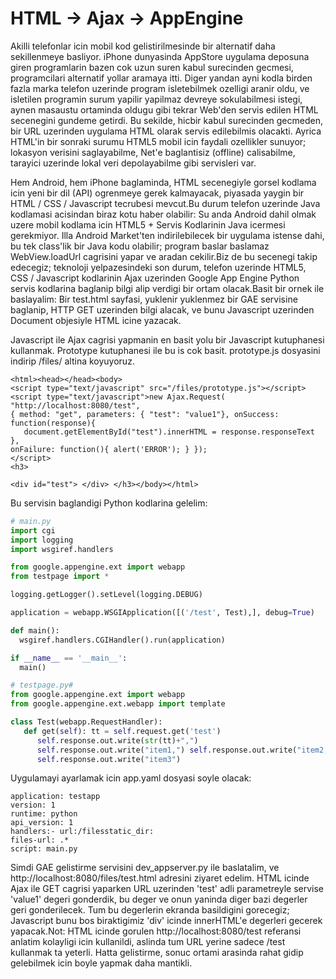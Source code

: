 # HTML -> Ajax -> AppEngine

Akilli telefonlar icin mobil kod gelistirilmesinde bir alternatif daha
sekillenmeye basliyor. iPhone dunyasinda AppStore uygulama deposuna
giren programlarin bazen cok uzun suren kabul surecinden gecmesi,
programcilari alternatif yollar aramaya itti. Diger yandan ayni kodla
birden fazla marka telefon uzerinde program isletebilmek ozelligi
aranir oldu, ve isletilen programin surum yapilir yapilmaz devreye
sokulabilmesi istegi, aynen masaustu ortaminda oldugu gibi tekrar
Web'den servis edilen HTML secenegini gundeme getirdi. Bu sekilde,
hicbir kabul surecinden gecmeden, bir URL uzerinden uygulama HTML
olarak servis edilebilmis olacakti. Ayrica HTML'in bir sonraki surumu
HTML5 mobil icin faydali ozellikler sunuyor; lokasyon verisini
saglayabilme, Net'e baglantisiz (offline) calisabilme, tarayici
uzerinde lokal veri depolayabilme gibi servisleri var.

Hem Android, hem iPhone baglaminda, HTML secenegiyle gorsel kodlama
icin yeni bir dil (API) ogrenmeye gerek kalmayacak, piyasada yaygin
bir HTML / CSS / Javascript tecrubesi mevcut.Bu durum telefon uzerinde
Java kodlamasi acisindan biraz kotu haber olabilir: Su anda Android
dahil olmak uzere mobil kodlama icin HTML5 + Servis Kodlarinin Java
icermesi gerekmiyor. Illa Android Market'ten indirilebilecek bir
uygulama istense dahi, bu tek class'lik bir Java kodu olabilir;
program baslar baslamaz WebView.loadUrl cagrisini yapar ve aradan
cekilir.Biz de bu secenegi takip edecegiz; teknoloji yelpazesindeki
son durum, telefon uzerinde HTML5, CSS / Javascript kodlarinin Ajax
uzerinden Google App Engine Python servis kodlarina baglanip bilgi
alip verdigi bir ortam olacak.Basit bir ornek ile baslayalim: Bir
test.html sayfasi, yuklenir yuklenmez bir GAE servisine baglanip, HTTP
GET uzerinden bilgi alacak, ve bunu Javascript uzerinden Document
objesiyle HTML icine yazacak.

Javascript ile Ajax cagrisi yapmanin en basit yolu bir Javascript
kutuphanesi kullanmak. Prototype kutuphanesi ile bu is cok
basit. prototype.js dosyasini indirip /files/ altina
koyuyoruz.

```
<html><head></head><body>
<script type="text/javascript" src="/files/prototype.js"></script>
<script type="text/javascript">new Ajax.Request( "http://localhost:8080/test",
{ method: "get", parameters: { "test": "value1"}, onSuccess: function(response){
   document.getElementById("test").innerHTML = response.responseText
},
onFailure: function(){ alert('ERROR'); } });
</script>
<h3>

<div id="test"> </div> </h3></body></html>
```

Bu servisin baglandigi Python kodlarina gelelim:

```python
# main.py
import cgi
import logging
import wsgiref.handlers

from google.appengine.ext import webapp
from testpage import *

logging.getLogger().setLevel(logging.DEBUG)

application = webapp.WSGIApplication([('/test', Test),], debug=True)

def main():
  wsgiref.handlers.CGIHandler().run(application)

if __name__ == '__main__':
  main()

# testpage.py#
from google.appengine.ext import webapp
from google.appengine.ext.webapp import template

class Test(webapp.RequestHandler):
   def get(self): tt = self.request.get('test')
      self.response.out.write(str(tt)+",")
      self.response.out.write("item1,") self.response.out.write("item2,")
      self.response.out.write("item3")
```

Uygulamayi ayarlamak icin app.yaml dosyasi soyle olacak:

```
application: testapp
version: 1
runtime: python
api_version: 1
handlers:- url:/filesstatic_dir:
files-url: .*
script: main.py
```

Simdi GAE gelistirme servisini dev_appserver.py ile baslatalim, ve
http://localhost:8080/files/test.html adresini ziyaret edelim. HTML
icinde Ajax ile GET cagrisi yaparken URL uzerinden 'test' adli
parametreyle servise 'value1' degeri gonderdik, bu deger ve onun
yaninda diger bazi degerler geri gonderilecek. Tum bu degerlerin
ekranda basildigini gorecegiz; Javascript bunu bos biraktigimiz 'div'
icinde innerHTML'e degerleri gecerek yapacak.Not: HTML icinde gorulen
http://localhost:8080/test referansi anlatim kolayligi icin
kullanildi, aslinda tum URL yerine sadece /test kullanmak ta
yeterli. Hatta gelistirme, sonuc ortami arasinda rahat gidip
gelebilmek icin boyle yapmak daha mantikli.

